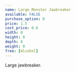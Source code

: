 ```yaml
---
name: Large Monster Jawbreaker
available: FALSE
purchase_option: 0
price: 1.5
cost_price: 0.6
width: 0
height: 0
depth: 0
weight: 0
free: [Alcohol]
---
```

Large jawbreaker.